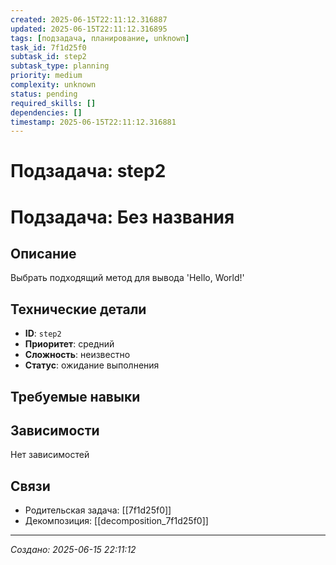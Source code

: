 ```yaml
---
created: 2025-06-15T22:11:12.316887
updated: 2025-06-15T22:11:12.316895
tags: [подзадача, планирование, unknown]
task_id: 7f1d25f0
subtask_id: step2
subtask_type: planning
priority: medium
complexity: unknown
status: pending
required_skills: []
dependencies: []
timestamp: 2025-06-15T22:11:12.316881
---
```


# Подзадача: step2

# Подзадача: Без названия

## Описание
Выбрать подходящий метод для вывода 'Hello, World!'

## Технические детали
- **ID**: `step2`
- **Приоритет**: средний
- **Сложность**: неизвестно
- **Статус**: ожидание выполнения

## Требуемые навыки


## Зависимости
Нет зависимостей

## Связи
- Родительская задача: [[7f1d25f0]]
- Декомпозиция: [[decomposition_7f1d25f0]]

---
*Создано: 2025-06-15 22:11:12*
